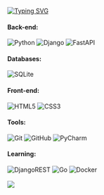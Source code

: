[![Typing SVG](https://readme-typing-svg.demolab.com?font=Fira+Code&duration=4000&pause=2000&background=5920FF00&width=435&lines=Hi+there%2C+I'm+Slava+%F0%9F%91%8B;Back-End+Web+Developer)](https://git.io/typing-svg)

#### Back-end:
![Python](https://img.shields.io/badge/python-3670A0?style=for-the-badge&logo=python&logoColor=ffdd54)
![Django](https://img.shields.io/badge/django-%23092E20.svg?style=for-the-badge&logo=django&logoColor=white)
![FastAPI](https://img.shields.io/badge/FastAPI-005571?style=for-the-badge&logo=fastapi)<br>

#### Databases:
![SQLite](https://img.shields.io/badge/sqlite-%2307405e.svg?style=for-the-badge&logo=sqlite&logoColor=white)<br>

#### Front-end:
![HTML5](https://img.shields.io/badge/html5-%23E34F26.svg?style=for-the-badge&logo=html5&logoColor=white)
![CSS3](https://img.shields.io/badge/css3-%231572B6.svg?style=for-the-badge&logo=css3&logoColor=white)<br>

#### Tools:
![Git](https://img.shields.io/badge/git-%23F05033.svg?style=for-the-badge&logo=git&logoColor=white)
![GitHub](https://img.shields.io/badge/github-%23121011.svg?style=for-the-badge&logo=github&logoColor=white)
![PyCharm](https://img.shields.io/badge/pycharm-143?style=for-the-badge&logo=pycharm&logoColor=black&color=black&labelColor=green)<br>

#### Learning:
![DjangoREST](https://img.shields.io/badge/DJANGO-REST-ff1709?style=for-the-badge&logo=django&logoColor=white&color=ff1709&labelColor=gray)
![Go](https://img.shields.io/badge/go-%2300ADD8.svg?style=for-the-badge&logo=go&logoColor=white)
![Docker](https://img.shields.io/badge/docker-%230db7ed.svg?style=for-the-badge&logo=docker&logoColor=white)<br>
<br>
![](https://komarev.com/ghpvc/?username=DjangoTamer)

<!--
ADDITIONAL:
[![KnlnKS's LeetCode stats](https://leetcode-stats-six.vercel.app/api?username=djangotamer&theme=dark)](https://github.com/KnlnKS/leetcode-stats)

RESOURCE:
https://github.com/denvercoder1/readme-typing-svg
https://github.com/Ileriayo/markdown-badges
-->
